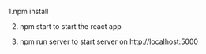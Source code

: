 1.npm install


2. npm start to start the react app


3. npm run server to start server on http://localhost:5000
